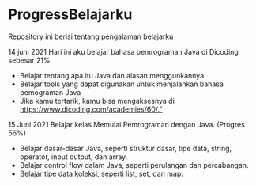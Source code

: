 # ProgressBelajarku
Repository ini berisi tentang pengalaman belajarku 

14 juni 2021
Hari ini aku belajar bahasa pemrograman Java di Dicoding sebesar 21%
  * Belajar tentang apa itu Java dan alasan menggunkannya 
  * Belajar tools yang dapat digunakan untuk menjalankan bahasa pemograman Java
  * Jika kamu tertarik, kamu bisa mengaksesnya di https://www.dicoding.com/academies/60/.”

15 Juni 2021
Belajar kelas Memulai Pemrograman dengan Java. (Progres 56%)
 * Belajar dasar-dasar Java, seperti struktur dasar, tipe data, string, operator, input output, dan array.
 * Belajar control flow dalam Java, seperti perulangan dan percabangan.
 * Belajar tipe data koleksi, seperti list, set, dan map.
